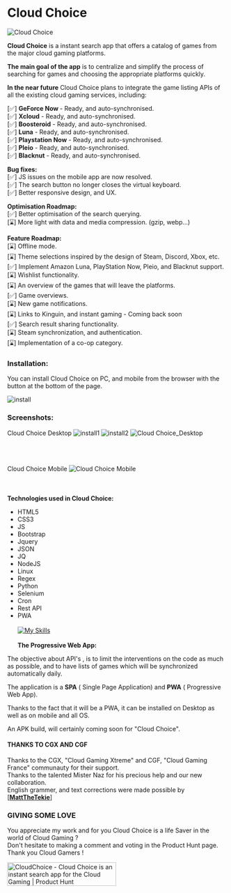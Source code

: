 # Cloud Choice
![Cloud Choice](https://github.com/mistertest/cloud-choice/blob/main/img/logo_cloud_choice300px.png)
<br>

<b>Cloud Choice</b> is a instant search app that offers a catalog of games from the major cloud gaming platforms.
<br>

<b>The main goal of the app</b> is to centralize and simplify the process of searching for games and choosing the appropriate platforms quickly.

<b>In the near future</b> Cloud Choice plans to integrate the game listing APIs of all the existing cloud gaming services, including:

[✅] <b>GeForce Now </b> - Ready, and auto-synchronised.<br>
[✅] <b>Xcloud</b> - Ready, and auto-synchronised.<br>
[✅] <b>Boosteroid</b> - Ready, and auto-synchronised.<br>
[✅] <b>Luna</b> - Ready, and auto-synchronised.<br>
[✅] <b>Playstation Now</b> - Ready, and auto-synchronised.<br>
[✅] <b>Pleio</b> - Ready, and auto-synchronised.<br>
[✅] <b>Blacknut</b> - Ready, and auto-synchronised.<br>

<b>Bug fixes:</b><br>
[✅] JS issues on the mobile app are now resolved.<br>
[✅] The search button no longer closes the virtual keyboard.<br>
[✅] Better responsive design, and UX. <br>

<b>Optimisation Roadmap:</b><br>
[✅] Better optimisation of the search querying. <br>
[⌛] More light with data and media compression. (gzip, webp...)<br>

<b>Feature Roadmap:</b><br>
[⌛] Offline mode.<br>
[⌛] Theme selections inspired by the design of Steam, Discord, Xbox, etc.<br>
[✅] Implement Amazon Luna, PlayStation Now, Pleio, and Blacknut support.<br>
[⌛] Wishlist functionality.<br>
[⌛] An overview of the games that will leave the platforms.<br>
[✅] Game overviews.<br>
[⌛] New game notifications.<br>
[⌛] Links to Kinguin, and instant gaming - Coming back soon<br>
[✅] Search result sharing functionality.<br>
[⌛] Steam synchronization, and authentication.<br>
[⌛] Implementation of a co-op category.<br>

### Installation:
You can install Cloud Choice on PC, and mobile from the browser with the button at the bottom of the page.

![install](https://raw.githubusercontent.com/mistertest/cloud-choice/main/img/button_install.PNG)
### Screenshots:
Cloud Choice Desktop
![install1](https://github.com/mistertest/cloud-choice/blob/main/img/barre_tache.PNG)
![install2](https://github.com/mistertest/cloud-choice/blob/main/img/demarer_cloud_choice.png)
![Cloud Choice_Desktop](https://github.com/mistertest/cloud-choice/blob/main/img/cloudchoice_newDesktop.PNG)
<br><br>
<br><br>

Cloud Choice Mobile
![Cloud Choice Mobile](https://github.com/mistertest/cloud-choice/blob/main/img/cloud_choiceV3_mobile.png)
<br><br><br><br>
<b>Technologies used in Cloud Choice:</b>
- HTML5
- CSS3
- JS
- Bootstrap
- Jquery
- JSON
- JQ
- NodeJS
- Linux
- Regex
- Python
- Selenium
- Cron
- Rest API
- PWA
<br><br>
[![My Skills](https://skillicons.dev/icons?i=html,css,js,regex,jquery,bootstrap,nodejs,linux,py,selenium)](https://skillicons.dev)
<br><br>
<b>The Progressive Web App:</b> <br>

The objective about API's , is to limit the interventions on the code as much as possible, and to have lists of games which will be synchronized automatically daily.

The application is a **SPA** ( Single Page Application) and **PWA** ( Progressive Web App).

Thanks to the fact that it will be a PWA, it can be installed on Desktop as well as on mobile and all OS.

An APK build, will certainly coming  soon for "Cloud Choice".

#### THANKS TO CGX AND CGF
Thanks to the  CGX, "Cloud Gaming Xtreme" and CGF, "Cloud Gaming France" communauty for their support.<br>
Thanks to the talented Mister Naz for his precious help and our new collaboration.<br>
English grammer, and text corrections were made possible by [[**MattTheTekie**]](https://github.com/mattthetekie)

### GIVING SOME LOVE

You appreciate my work and for you Cloud Choice is a life Saver in the world of Cloud Gaming ?<br>
Don't hesitate to making a comment and voting in the Product Hunt page. <br>
Thank you Cloud Gamers !

<a href="https://www.producthunt.com/posts/cloudchoice?utm_source=badge-featured&utm_medium=badge&utm_souce=badge-cloudchoice" target="_blank"><img src="https://api.producthunt.com/widgets/embed-image/v1/featured.svg?post_id=343875&theme=light" alt="CloudChoice - Cloud&#0032;Choice&#0032;is&#0032;an&#0032;instant&#0032;search&#0032;app&#0032;for&#0032;the&#0032;Cloud&#0032;Gaming | Product Hunt" style="width: 250px; height: 54px;" width="250" height="54" /></a>
